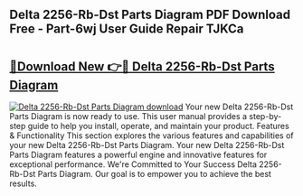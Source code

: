 ## Delta 2256-Rb-Dst Parts Diagram PDF Download Free - Part-6wj User Guide Repair TJKCa

# <h2><a href="http://dfo6d9k.blite.top/?on=Delta+2256-Rb-Dst+Parts+Diagram">🔗Download New 👉🔴 Delta 2256-Rb-Dst Parts Diagram</a></h2>

[![Delta 2256-Rb-Dst Parts Diagram download](https://i.imgur.com/lujVjoI.png)](http://dfo6d9k.blite.top/?on=Delta+2256-Rb-Dst+Parts+Diagram)
Your new Delta 2256-Rb-Dst Parts Diagram is now ready to use. This user manual provides a step-by-step guide to help you install, operate, and maintain your product. Features & Functionality This section explores the various features and capabilities of your new Delta 2256-Rb-Dst Parts Diagram. Your new Delta 2256-Rb-Dst Parts Diagram features a powerful engine and innovative features for exceptional performance. We're Committed to Your Success Delta 2256-Rb-Dst Parts Diagram. Our goal is to empower you to achieve the best results.
